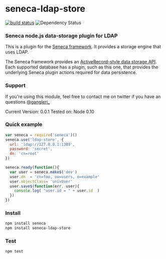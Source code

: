 # seneca-ldap-store

[![build status](https://secure.travis-ci.org/gangleri/seneca-ldap-store.png)](http://travis-ci.org/gangleri/seneca-ldap-store)
![Dependency Status](https://david-dm.org/gangleri/seneca-ldap-store.png)

### Seneca node.js data-storage plugin for LDAP

This is a plugin for the [Seneca framework](http://senecajs.org/). It provides a storage engine
that uses LDAP.

The Seneca framework provides an [ActiveRecord-style data storage API](http://senecajs.org/data-entities.html). 
Each supported database has a plugin, such as this one, that
provides the underlying Seneca plugin actions required for data
persistence.

### Support
If you're using this module, feel free to contact me on twitter if you
have an questions [@gangleri_](http://twitter.com/gangleri_)

Current Version: 0.0.1
Tested on: Node 0.10

### Quick example
```JavaScript
var seneca = require('seneca')()
seneca.use('ldap-store', {
  url: 'ldap://127.0.0.1:1389',
  password: 'secret',
  dn: 'cn=root'
})

seneca.ready(function(){
  var user = seneca.make$('dev')
  user.dn  = 'cn=foo, ou=users, o=example'
  user.objectClass= 'unixUser'
  user.save$(function(err, user){
    console.log( "user.id = " + user.id  )
  })
})
```


### Install
```sh
npm install seneca
npm install seneca-ldap-store
```

### Test
```sh
npm test
```
